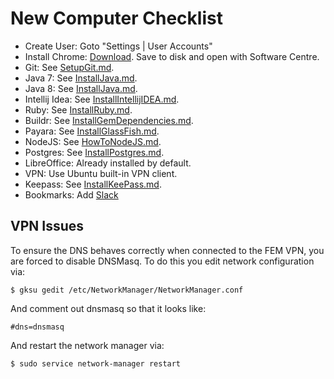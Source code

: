 # New Computer Checklist

* Create User: Goto "Settings | User Accounts"
* Install Chrome: [Download](http://www.google.com/chrome/).  Save to disk and open with Software Centre.
* Git: See [SetupGit.md](SetupGit.md).
* Java 7: See [InstallJava.md](InstallJava.md).
* Java 8: See [InstallJava.md](InstallJava.md).
* Intellij Idea: See [InstallIntellijIDEA.md](InstallIntellijIDEA.md).
* Ruby: See [InstallRuby.md](InstallRuby.md).
* Buildr: See [InstallGemDependencies.md](InstallGemDependencies.md).
* Payara: See [InstallGlassFish.md](InstallGlassFish.md).
* NodeJS: See [HowToNodeJS.md](HowToNodeJS.md).
* Postgres: See [InstallPostgres.md](InstallPostgres.md).
* LibreOffice: Already installed by default.
* VPN: Use Ubuntu built-in VPN client.
* Keepass: See [InstallKeePass.md](InstallKeePass.md).
* Bookmarks: Add [Slack](http://todo)

## VPN Issues

To ensure the DNS behaves correctly when connected to the FEM VPN, you are forced to disable DNSMasq. To do this
you edit network configuration via:

    $ gksu gedit /etc/NetworkManager/NetworkManager.conf

And comment out dnsmasq so that it looks like:

    #dns=dnsmasq

And restart the network manager via:

    $ sudo service network-manager restart
